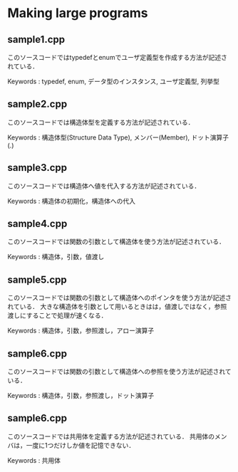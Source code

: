 # Making large programs

## sample1.cpp 

このソースコードではtypedefとenumでユーザ定義型を作成する方法が記述されている．

Keywords : typedef, enum, データ型のインスタンス, ユーザ定義型, 列挙型


## sample2.cpp 

このソースコードでは構造体型を定義する方法が記述されている．

Keywords : 構造体型(Structure Data Type), メンバー(Member), ドット演算子(.)


## sample3.cpp 

このソースコードでは構造体へ値を代入する方法が記述されている．

Keywords : 構造体の初期化，構造体への代入


## sample4.cpp 

このソースコードでは関数の引数として構造体を使う方法が記述されている．

Keywords : 構造体，引数，値渡し


## sample5.cpp 

このソースコードでは関数の引数として構造体へのポインタを使う方法が記述されている．
大きな構造体を引数として用いるときはは，値渡しではなく，参照渡しにすることで処理が速くなる．

Keywords : 構造体，引数，参照渡し，アロー演算子


## sample6.cpp 

このソースコードでは関数の引数として構造体への参照を使う方法が記述されている．

Keywords : 構造体，引数，参照渡し，ドット演算子


## sample6.cpp 

このソースコードでは共用体を定義する方法が記述されている．
共用体のメンバは，一度に1つだけしか値を記憶できない．

Keywords : 共用体




